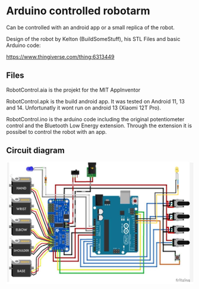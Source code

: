 # Arduino controlled robotarm

Can be controlled with an android app or a small replica of the robot.

Design of the robot by Kelton (BuildSomeStuff), his STL Files and basic Arduino code:

https://www.thingiverse.com/thing:6313449


## Files

RobotControl.aia is the projekt for the MIT AppInventor

RobotControl.apk is the build android app. It was tested on Android 11, 13 and 14. Unfortunatly it wont run on android 13 (Xiaomi 12T Pro).

RobotControl.ino is the arduino code including the original potentiometer control and the Bluetooth Low Energy extension. Through the extension it is possibel to control the robot with an app.

## Circuit diagram
![circuit daigramm](/circuit_diagram.PNG)
